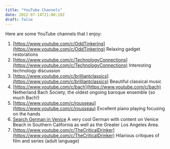 ```yaml
---
title: "YouTube Channels"
date: 2022-07-14T21:00:19Z
draft: false
---
```

Here are some YouTube channels that I enjoy:

1. [https://www.youtube.com/c/OddTinkering](https://www.youtube.com/c/OddTinkering) Relaxing gadget restorations
2. [https://www.youtube.com/c/TechnologyConnections](https://www.youtube.com/c/TechnologyConnections) Interesting technology discussion
3. [https://www.youtube.com/c/brilliantclassics](https://www.youtube.com/c/brilliantclassics) Beautiful classical music
4. [https://www.youtube.com/c/bach](https://www.youtube.com/c/bach) Netherland Bach Society, the oldest ongoing baroque ensemble (so much Bach!)
5. [https://www.youtube.com/c/rousseau](https://www.youtube.com/c/rousseau) Excellent piano playing focusing on the hands
6. [Search German in Venice](https://www.youtube.com) A very cool German with content on Venice Beach in Southern California as well as the Greater Los Angeles Area.
7. [https://www.youtube.com/c/TheCriticalDrinker](https://www.youtube.com/c/TheCriticalDrinker) Hilarious critiques of film and series (adult language)
